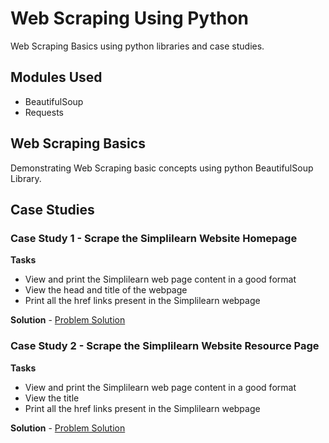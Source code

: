 # Web Scraping Using Python

Web Scraping Basics using python libraries and case studies.

## Modules Used

- BeautifulSoup
- Requests

## Web Scraping Basics

Demonstrating Web Scraping basic concepts using python BeautifulSoup Library.

## Case Studies

### Case Study 1 - Scrape the Simplilearn Website Homepage

**Tasks**

- View and print the Simplilearn web page content in a good format
- View the head and title of the webpage
- Print all the href links present in the Simplilearn webpage

**Solution** - [Problem Solution](https://github.com/Rahul1097/Data-Science-with-Python/blob/master/Web%20Scraping/Scrape%20the%20Simplilearn%20Website%20Homepage.ipynb)


### Case Study 2 - Scrape the Simplilearn Website Resource Page

**Tasks**

- View and print the Simplilearn web page content in a good format
- View the title
- Print all the href links present in the Simplilearn webpage

**Solution** - [Problem Solution](https://github.com/Rahul1097/Data-Science-with-Python/blob/master/Web%20Scraping/Scrape%20the%20Simplilearn%20Website%20Resource%20Page.ipynb)
